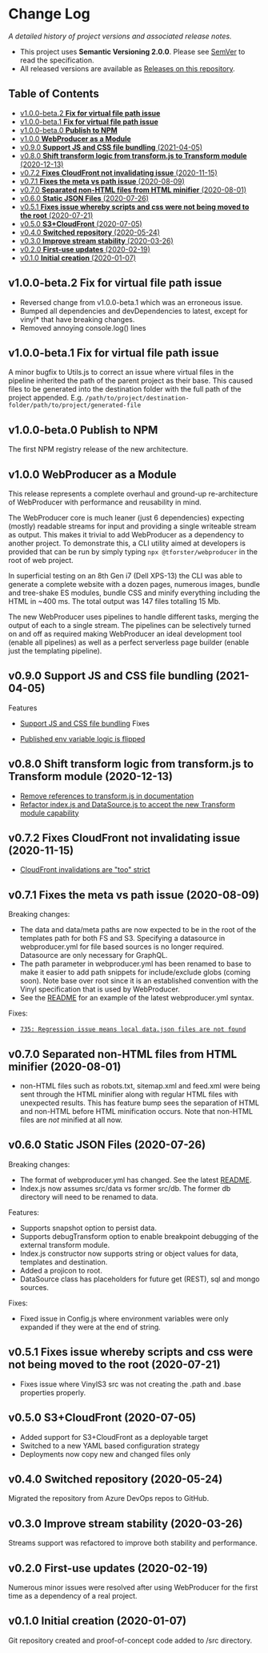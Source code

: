 # Change Log  <!-- omit in toc -->

_A detailed history of project versions and associated release notes._

- This project uses **Semantic Versioning 2.0.0**. Please see [SemVer](https://semver.org/) to read the specification.
- All released versions are available as [Releases on this repository](https://github.com/tforster/webproducer/releases).

## Table of Contents <!-- omit in toc -->

- [v1.0.0-beta.2 **Fix for virtual file path issue**](#v100-beta2-fix-for-virtual-file-path-issue)
- [v1.0.0-beta.1 **Fix for virtual file path issue**](#v100-beta1-fix-for-virtual-file-path-issue)
- [v1.0.0-beta.0 **Publish to NPM**](#v100-beta0-publish-to-npm)
- [v1.0.0 **WebProducer as a Module**](#v100-webproducer-as-a-module)
- [v0.9.0 **Support JS and CSS file bundling** (2021-04-05)](#v090-support-js-and-css-file-bundling-2021-04-05)
- [v0.8.0 **Shift transform logic from transform.js to Transform module** (2020-12-13)](#v080-shift-transform-logic-from-transformjs-to-transform-module-2020-12-13)
- [v0.7.2 **Fixes CloudFront not invalidating issue** (2020-11-15)](#v072-fixes-cloudfront-not-invalidating-issue-2020-11-15)
- [v0.7.1 **Fixes the meta vs path issue** (2020-08-09)](#v071-fixes-the-meta-vs-path-issue-2020-08-09)
- [v0.7.0 **Separated non-HTML files from HTML minifier** (2020-08-01)](#v070-separated-non-html-files-from-html-minifier-2020-08-01)
- [v0.6.0 **Static JSON Files** (2020-07-26)](#v060-static-json-files-2020-07-26)
- [v0.5.1 **Fixes issue whereby scripts and css were not being moved to the root** (2020-07-21)](#v051-fixes-issue-whereby-scripts-and-css-were-not-being-moved-to-the-root-2020-07-21)
- [v0.5.0 **S3+CloudFront** (2020-07-05)](#v050-s3cloudfront-2020-07-05)
- [v0.4.0 **Switched repository** (2020-05-24)](#v040-switched-repository-2020-05-24)
- [v0.3.0 **Improve stream stability** (2020-03-26)](#v030-improve-stream-stability-2020-03-26)
- [v0.2.0 **First-use updates** (2020-02-19)](#v020-first-use-updates-2020-02-19)
- [v0.1.0 **Initial creation** (2020-01-07)](#v010-initial-creation-2020-01-07)
  
## v1.0.0-beta.2 **Fix for virtual file path issue**

- Reversed change from v1.0.0-beta.1 which was an erroneous issue.
- Bumped all dependencies and devDependencies to latest, except for vinyl* that have breaking changes.
- Removed annoying console.log() lines

## v1.0.0-beta.1 **Fix for virtual file path issue**

A minor bugfix to Utils.js to correct an issue where virtual files in the pipeline inherited the path of the parent project as their base. This caused files to be generated into the destination folder with the full path of the project appended. E.g. `/path/to/project/destination-folder/path/to/project/generated-file`

## v1.0.0-beta.0 **Publish to NPM**

The first NPM registry release of the new architecture.

## v1.0.0 **WebProducer as a Module**

This release represents a complete overhaul and ground-up re-architecture of WebProducer with performance and reusability in mind.

The WebProducer core is much leaner (just 6 dependencies) expecting (mostly) readable streams for input and providing a single writeable stream as output. This makes it trivial to add WebProducer as a dependency to another project. To demonstrate this, a CLI utility aimed at developers is provided that can be run by simply typing `npx @tforster/webproducer` in the root of web project.

In superficial testing on an 8th Gen i7 (Dell XPS-13) the CLI was able to generate a complete website with a dozen pages, numerous images, bundle and tree-shake ES modules, bundle CSS and minify everything including the HTML in ~400 ms. The total output was 147 files totalling 15 Mb.

The new WebProducer uses pipelines to handle different tasks, merging the output of each to a single stream. The pipelines can be selectively turned on and off as required making WebProducer an ideal development tool (enable all pipelines) as well as a perfect serverless page builder (enable just the templating pipeline).

## v0.9.0 **Support JS and CSS file bundling** (2021-04-05)

Features

- [Support JS and CSS file bundling](https://dev.azure.com/techsmarts/TechSmarts/_workitems/edit/334)
Fixes

- [Published env variable logic is flipped](https://dev.azure.com/techsmarts/TechSmarts/_workitems/edit/762)

## v0.8.0 **Shift transform logic from transform.js to Transform module** (2020-12-13)

- [Remove references to transform.js in documentation](https://dev.azure.com/techsmarts/TechSmarts/_workitems/edit/830)
- [Refactor index.js and DataSource.js to accept the new Transform module capability](https://dev.azure.com/techsmarts/TechSmarts/_workitems/edit/831)

## v0.7.2 **Fixes CloudFront not invalidating issue** (2020-11-15)

- [CloudFront invalidations are "too" strict](https://dev.azure.com/techsmarts/TechSmarts/_workitems/edit/743)
  
## v0.7.1 **Fixes the meta vs path issue** (2020-08-09)

Breaking changes:

- The data and data/meta paths are now expected to be in the root of the templates path for both FS and S3. Specifying a datasource in webproducer.yml for file based sources is no longer required. Datasource are only necessary for GraphQL.
- The path parameter in webproducer.yml has been renamed to base to make it easier to add path snippets for include/exclude globs (coming soon). Note base over root since it is an established convention with the Vinyl specification that is used by WebProducer.
- See the [README](README.md) for an example of the latest webproducer.yml syntax.

Fixes:

- [`735: Regression issue means local data.json files are not found`](https://dev.azure.com/techsmarts/Web%20Producer/_workitems/edit/735)

## v0.7.0 **Separated non-HTML files from HTML minifier** (2020-08-01)

- non-HTML files such as robots.txt, sitemap.xml and feed.xml were being sent through the HTML minifier along with regular HTML files with unexpected results. This has feature bump sees the separation of HTML and non-HTML before HTML minification occurs. Note that non-HTML files are _not_ minified at all now.

## v0.6.0 **Static JSON Files** (2020-07-26)

Breaking changes:

- The format of webproducer.yml has changed. See the latest [README](README.md).
- Index.js now assumes src/data vs former src/db. The former db directory will need to be renamed to data.

Features:

- Supports snapshot option to persist data.
- Supports debugTransform option to enable breakpoint debugging of the external transform module.
- Index.js constructor now supports string or object values for data, templates and destination.
- Added a projicon to root.
- DataSource class has placeholders for future get (REST), sql and mongo sources.

Fixes:

- Fixed issue in Config.js where environment variables were only expanded if they were at the end of string.

## v0.5.1 **Fixes issue whereby scripts and css were not being moved to the root** (2020-07-21)

- Fixes issue where VinylS3 src was not creating the .path and .base properties properly.

## v0.5.0 **S3+CloudFront** (2020-07-05)

- Added support for S3+CloudFront as a deployable target
- Switched to a new YAML based configuration strategy
- Deployments now copy new and changed files only

## v0.4.0 **Switched repository** (2020-05-24)

Migrated the repository from Azure DevOps repos to GitHub.

## v0.3.0 **Improve stream stability** (2020-03-26)

Streams support was refactored to improve both stability and performance.

## v0.2.0 **First-use updates** (2020-02-19)

Numerous minor issues were resolved after using WebProducer for the first time as a dependency of a real project.

## v0.1.0 **Initial creation** (2020-01-07)

Git repository created and proof-of-concept code added to /src directory.
